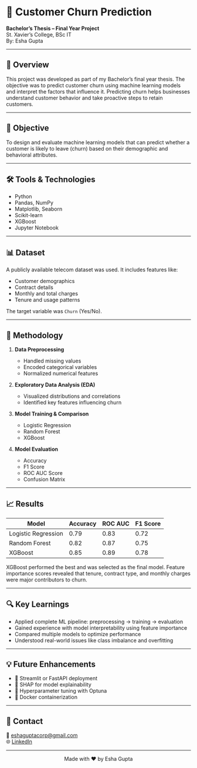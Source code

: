 # 🧠 Customer Churn Prediction  
**Bachelor’s Thesis – Final Year Project**  
St. Xavier’s College, BSc IT  
By: Esha Gupta  

---

## 📌 Overview  
This project was developed as part of my Bachelor’s final year thesis. The objective was to predict customer churn using machine learning models and interpret the factors that influence it. Predicting churn helps businesses understand customer behavior and take proactive steps to retain customers.

---

## 🎯 Objective  
To design and evaluate machine learning models that can predict whether a customer is likely to leave (churn) based on their demographic and behavioral attributes.

---

## 🛠️ Tools & Technologies  
- Python  
- Pandas, NumPy  
- Matplotlib, Seaborn  
- Scikit-learn  
- XGBoost  
- Jupyter Notebook  

---

## 📊 Dataset  
A publicly available telecom dataset was used. It includes features like:  
- Customer demographics  
- Contract details  
- Monthly and total charges  
- Tenure and usage patterns  

The target variable was `Churn` (Yes/No).

---

## 🧪 Methodology  

1. **Data Preprocessing**  
   - Handled missing values  
   - Encoded categorical variables  
   - Normalized numerical features  

2. **Exploratory Data Analysis (EDA)**  
   - Visualized distributions and correlations  
   - Identified key features influencing churn  

3. **Model Training & Comparison**  
   - Logistic Regression  
   - Random Forest  
   - XGBoost  

4. **Model Evaluation**  
   - Accuracy  
   - F1 Score  
   - ROC AUC Score  
   - Confusion Matrix  

---

## 📈 Results  

| Model                | Accuracy | ROC AUC | F1 Score |
|---------------------|----------|---------|----------|
| Logistic Regression | 0.79     | 0.83    | 0.72     |
| Random Forest       | 0.82     | 0.87    | 0.75     |
| XGBoost             | 0.85     | 0.89    | 0.78     |

XGBoost performed the best and was selected as the final model. Feature importance scores revealed that tenure, contract type, and monthly charges were major contributors to churn.

---

## 🔍 Key Learnings  
- Applied complete ML pipeline: preprocessing → training → evaluation  
- Gained experience with model interpretability using feature importance  
- Compared multiple models to optimize performance  
- Understood real-world issues like class imbalance and overfitting

---

## 💡 Future Enhancements

- 🚀 Streamlit or FastAPI deployment
- 🧠 SHAP for model explainability
- 🎯 Hyperparameter tuning with Optuna
- 🐳 Docker containerization

---

## 🤝 Contact

📧 eshaguptacorp@gmail.com  
🌐 [LinkedIn](kedin.com/in/esha-gupta-07b3521a6)

---

<p align="center">
  Made with ❤️ by Esha Gupta
</p>

